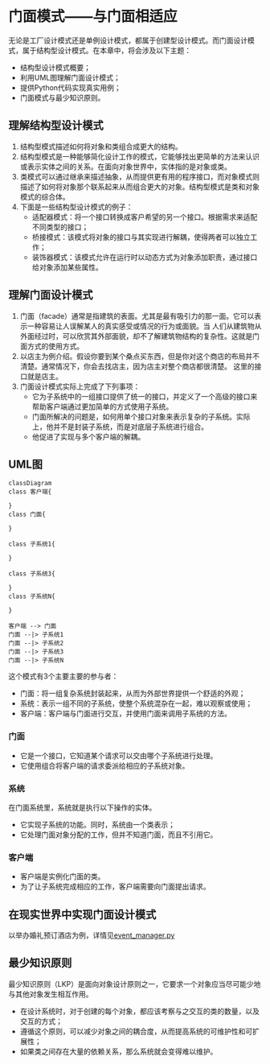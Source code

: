 # 门面模式——与门面相适应
无论是工厂设计模式还是单例设计模式，都属于创建型设计模式。而门面设计模式，属于结构型设计模式。在本章中，将会涉及以下主题：
- 结构型设计模式概要；
- 利用UML图理解门面设计模式；
- 提供Python代码实现真实用例；
- 门面模式与最少知识原则。

## 理解结构型设计模式

1. 结构型模式描述如何将对象和类组合成更大的结构。
2. 结构型模式是一种能够简化设计工作的模式，它能够找出更简单的方法来认识或表示实体之间的关系。在面向对象世界中，实体指的是对象或类。
3. 类模式可以通过继承来描述抽象，从而提供更有用的程序接口，而对象模式则描述了如何将对象那个联系起来从而组合更大的对象。结构型模式是类和对象模式的综合体。
4. 下面是一些结构型设计模式的例子：
   - 适配器模式：将一个接口转换成客户希望的另一个接口。根据需求来适配不同类型的接口；
   - 桥接模式：该模式将对象的接口与其实现进行解耦，使得两者可以独立工作；
   - 装饰器模式：该模式允许在运行时以动态方式为对象添加职责，通过接口给对象添加某些属性。

## 理解门面设计模式
1. 门面（facade）通常是指建筑的表面。尤其是最有吸引力的那一面。它可以表示一种容易让人误解某人的真实感受或情况的行为或面貌。当
人们从建筑物从外面经过时，可以欣赏其外部面貌，却不了解建筑物结构的复杂性。这就是门面方式的使用方式。
2. 以店主为例介绍。假设你要到某个桑点买东西，但是你对这个商店的布局并不清楚。通常情况下，你会去找店主，因为店主对整个商店都很清楚。
这里的接口就是店主。
3. 门面设计模式实际上完成了下列事项：
   - 它为子系统中的一组接口提供了统一的接口，并定义了一个高级的接口来帮助客户端通过更加简单的方式使用子系统。
   - 门面所解决的问题是，如何用单个接口对象来表示复杂的子系统。实际上，他并不是封装子系统，而是对底层子系统进行组合。
   - 他促进了实现与多个客户端的解耦。

## UML图
```mermaid
classDiagram
class 客户端{
    
}
class 门面{
    
}

class 子系统1{
    
}

class 子系统3{
   
}
class 子系统N{
   
}

客户端 --> 门面
门面 --|> 子系统1
门面 --|> 子系统2
门面 --|> 子系统3
门面 --|> 子系统N
```
这个模式有3个主要主要的参与者：
- 门面：将一组复杂系统封装起来，从而为外部世界提供一个舒适的外观；
- 系统：表示一组不同的子系统，使整个系统混杂在一起，难以观察或使用；
- 客户端：客户端与门面进行交互，并使用门面来调用子系统的方法。

### 门面

- 它是一个接口，它知道某个请求可以交由哪个子系统进行处理。
- 它使用组合将客户端的请求委派给相应的子系统对象。

### 系统
在门面系统里，系统就是执行以下操作的实体。
  - 它实现子系统的功能。同时，系统由一个类表示；
  - 它处理门面对象分配的工作，但并不知道门面，而且不引用它。

### 客户端
- 客户端是实例化门面的类。
- 为了让子系统完成相应的工作，客户端需要向门面提出请求。

## 在现实世界中实现门面设计模式
以举办婚礼预订酒店为例，详情见[event_manager.py](./event_manager.py)

## 最少知识原则
最少知识原则（LKP）是面向对象设计原则之一，它要求一个对象应当尽可能少地与其他对象发生相互作用。
- 在设计系统时，对于创建的每个对象，都应该考察与之交互的类的数量，以及交互的方式；
- 遵循这个原则，可以减少对象之间的耦合度，从而提高系统的可维护性和可扩展性；
- 如果类之间存在大量的依赖关系，那么系统就会变得难以维护。






